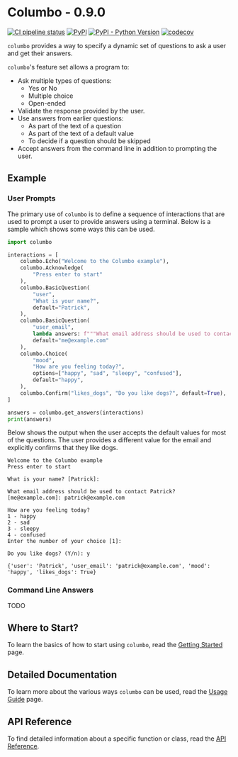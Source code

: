 # Columbo - 0.9.0

[![CI pipeline status](https://github.com/wayfair-incubator/columbo/workflows/CI/badge.svg?branch=main)][ci]
[![PyPI](https://img.shields.io/pypi/v/columbo)][pypi]
[![PyPI - Python Version](https://img.shields.io/pypi/pyversions/columbo)][pypi]
[![codecov](https://codecov.io/gh/wayfair-incubator/columbo/branch/main/graph/badge.svg)][codecov]

`columbo` provides a way to specify a dynamic set of questions to ask a user and get their answers.

`columbo`'s feature set allows a program to:

* Ask multiple types of questions:
    * Yes or No
    * Multiple choice
    * Open-ended
* Validate the response provided by the user.
* Use answers from earlier questions:
    * As part of the text of a question
    * As part of the text of a default value
    * To decide if a question should be skipped
* Accept answers from the command line in addition to prompting the user.

## Example

### User Prompts

The primary use of `columbo` is to define a sequence of interactions that are used to prompt a user to provide answers
using a terminal. Below is a sample which shows some ways this can be used.

```python
import columbo

interactions = [
    columbo.Echo("Welcome to the Columbo example"),
    columbo.Acknowledge(
        "Press enter to start"
    ),
    columbo.BasicQuestion(
        "user",
        "What is your name?",
        default="Patrick",
    ),
    columbo.BasicQuestion(
        "user_email",
        lambda answers: f"""What email address should be used to contact {answers["user"]}?""",
        default="me@example.com"
    ),
    columbo.Choice(
        "mood",
        "How are you feeling today?",
        options=["happy", "sad", "sleepy", "confused"],
        default="happy",
    ),
    columbo.Confirm("likes_dogs", "Do you like dogs?", default=True),
]

answers = columbo.get_answers(interactions)
print(answers)
```

Below shows the output when the user accepts the default values for most of the questions. The user provides a different
value for the email and explicitly confirms that they like dogs.

```text
Welcome to the Columbo example
Press enter to start
 
What is your name? [Patrick]:

What email address should be used to contact Patrick? [me@example.com]: patrick@example.com

How are you feeling today?
1 - happy
2 - sad
3 - sleepy
4 - confused
Enter the number of your choice [1]:

Do you like dogs? (Y/n): y

{'user': 'Patrick', 'user_email': 'patrick@example.com', 'mood': 'happy', 'likes_dogs': True}
```

### Command Line Answers

TODO

## Where to Start?

To learn the basics of how to start using `columbo`, read the [Getting Started][getting-started] page.

## Detailed Documentation

To learn more about the various ways `columbo` can be used, read the [Usage Guide][usage-guide] page.

## API Reference

To find detailed information about a specific function or class, read the [API Reference][api-reference].

[ci]: https://github.com/wayfair-incubator/columbo/actions
[pypi]: https://pypi.org/project/columbo/
[codecov]: https://codecov.io/gh/wayfair-incubator/columbo
[getting-started]: getting-started.md
[usage-guide]: usage-guide/fundamentals.md
[api-reference]: api.md

